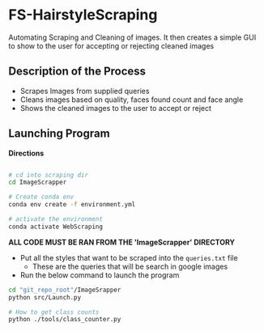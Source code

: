 # FS-HairstyleScraping

Automating Scraping and Cleaning of images. It then creates a simple GUI to show to the user for accepting or rejecting cleaned images

## Description of the Process

- Scrapes Images from supplied queries
- Cleans images based on quality, faces found count and face angle
- Shows the cleaned images to the user to accept or reject


## Launching Program

**Directions**

```sh

# cd into scraping dir
cd ImageScrapper

# Create conda env
conda env create -f environment.yml

# activate the environment
conda activate WebScraping
```

**ALL CODE MUST BE RAN FROM THE 'ImageScrapper' DIRECTORY**

- Put all the styles that want to be scraped into the `queries.txt` file
    - These are the queries that will be search in google images
- Run the below command to launch the program
```sh
cd "git_repo_root"/ImageSrapper
python src/Launch.py
``` 

```sh
# How to get class counts
python ./tools/class_counter.py 
```
